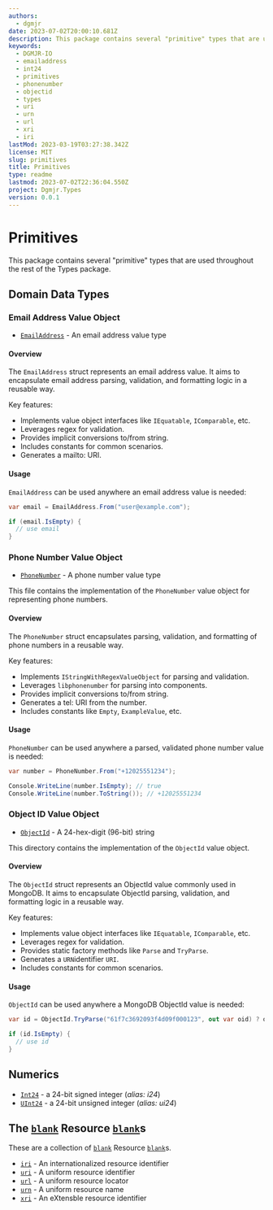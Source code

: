```yaml
---
authors:
  - dgmjr
date: 2023-07-02T20:00:10.681Z
description: This package contains several "primitive" types that are used throughout the rest of the Types package.
keywords:
  - DGMJR-IO
  - emailaddress
  - int24
  - primitives
  - phonenumber
  - objectid
  - types
  - uri
  - urn
  - url
  - xri
  - iri
lastMod: 2023-03-19T03:27:38.342Z
license: MIT
slug: primitives
title: Primitives
type: readme
lastmod: 2023-07-02T22:36:04.550Z
project: Dgmjr.Types
version: 0.0.1
---
```


# Primitives

This package contains several "primitive" types that are used throughout the rest of the Types package.

## Domain Data  Types

### Email Address Value Object

- [`EmailAddress`](https://github.com/dgmjr-io/Primitives/blob/main/src/EmailAddress.cs) - An email address value type
#### Overview

The `EmailAddress` struct represents an email address value. It aims to encapsulate email address parsing, validation, and formatting logic in a reusable way.

Key features:

- Implements value object interfaces like `IEquatable`, `IComparable`, etc.
- Leverages regex for validation.
- Provides implicit conversions to/from string.
- Includes constants for common scenarios.
- Generates a mailto: URI.

#### Usage

`EmailAddress` can be used anywhere an email address value is needed:

```csharp
var email = EmailAddress.From("user@example.com");

if (email.IsEmpty) {
  // use email
}
```
### Phone Number Value Object

- [`PhoneNumber`](https://github.com/dgmjr-io/Primitives/blob/main/src/PhoneNumber.cs) - A phone number value type

This file contains the implementation of the `PhoneNumber` value object for representing phone numbers.

#### Overview

The `PhoneNumber` struct encapsulates parsing, validation, and formatting of phone numbers in a reusable way.

Key features:

- Implements `IStringWithRegexValueObject` for parsing and validation.
- Leverages `libphonenumber` for parsing into components.
- Provides implicit conversions to/from string.
- Generates a tel: URI from the number.
- Includes constants like `Empty`, `ExampleValue`, etc.

#### Usage

`PhoneNumber` can be used anywhere a parsed, validated phone number value is needed:

```csharp
var number = PhoneNumber.From("+12025551234");

Console.WriteLine(number.IsEmpty); // true
Console.WriteLine(number.ToString()); // +12025551234
```

### Object ID Value Object

- [`ObjectId`](https://github.com/dgmjr-io/Primitives/blob/main/src/ObjectId.cs) - A 24-hex-digit (96-bit) string

This directory contains the implementation of the `ObjectId` value object.

#### Overview

The `ObjectId` struct represents an ObjectId value commonly used in MongoDB. It aims to encapsulate ObjectId parsing, validation, and formatting logic in a reusable way.

Key features:

- Implements value object interfaces like `IEquatable`, `IComparable`, etc.
- Leverages regex for validation.
- Provides static factory methods like `Parse` and `TryParse`.
- Generates a `URN`identifier `URI`.
- Includes constants for common scenarios.

#### Usage

`ObjectId` can be used anywhere a MongoDB ObjectId value is needed:

```csharp
var id = ObjectId.TryParse("61f7c3692093f4d09f000123", out var oid) ? oid : ObjectId.Empty;

if (id.IsEmpty) {
  // use id
}
```

<!-- - [`YesNo`/`YesNoEnum`](https://github.com/dgmjr-io/Primitives/blob/main/src/Primitives/src/YesNo.cs)
- [`YesNoIdc`/`YesNoIdcEnum`](https://github.com/dgmjr-io/Primitives/blob/main/src/YesNoIdc.cs) -->

## Numerics

- [`Int24`](https://github.com/dgmjr-io/Primitives/blob/main/src/Int24.cs) - a 24-bit signed integer (*alias: i24*)
- [`UInt24`](https://github.com/dgmjr-io/Primitives/blob/main/src/Int24.cs) - a 24-bit unsigned integer (*alias: ui24*)

## The <ins>`blank`</ins> Resource <ins>`blank`</ins>s

These are a collection of <ins>`blank`</ins> Resource <ins>`blank`</ins>s.

- [`iri`](https://github.com/dgmjr-io/Primitives/blob/main/src/iri.cs) - An internationalized resource identifier
- [`uri`](https://github.com/dgmjr-io/Primitives/blob/main/src/uri.cs) - A uniform resource identifier
- [`url`](https://github.com/dgmjr-io/Primitives/blob/main/src/url.cs) - A uniform resource locator
- [`urn`](https://github.com/dgmjr-io/Primitives/blob/main/src/urn.cs) - A uniform resource name
- [`xri`](https://github.com/dgmjr-io/Primitives/blob/main/src/xri.cs) - An eXtensble resource identifier
